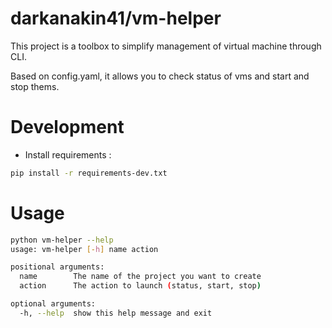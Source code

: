 darkanakin41/vm-helper
===

This project is a toolbox to simplify management of virtual machine through CLI. 

Based on config.yaml, it allows you to check status of vms and start and stop thems.

# Development
* Install requirements : 
```bash
pip install -r requirements-dev.txt
```
# Usage
```bash
python vm-helper --help
usage: vm-helper [-h] name action

positional arguments:
  name        The name of the project you want to create
  action      The action to launch (status, start, stop)

optional arguments:
  -h, --help  show this help message and exit
```
